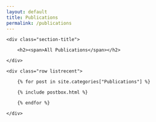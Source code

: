 ```yaml
---
layout: default
title: Publications
permalink: /publications
---
```

<!-- Posts Index
================================================== -->
<section class="recent-posts">

    <div class="section-title">

        <h2><span>All Publications</span></h2>

    </div>

    <div class="row listrecent">

        {% for post in site.categories["Publications"] %}

        {% include postbox.html %}

        {% endfor %}

    </div>

</section>
